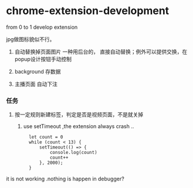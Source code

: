 # chrome-extension-development
from 0 to 1 develop extension

jpg做图标貌似不行。

1. 自动替换掉页面图片 一种用后台的，
    直接自动替换；例外可以提供交换，在popup设计按钮手动控制

2.  background 存数据
3.  主播页面 自动下注    


### 任务
1. 按一定规则新建标签，判定是否是视频页面，不是就关掉
   1. use setTimeout ,the extension always crash ..
  
            let count = 0
            while (count < 13) {
                setTimeout(() => {
                    console.log(count)
                    count++
                }, 2000);
            }
        
  it is not working .nothing is happen in debugger?        



